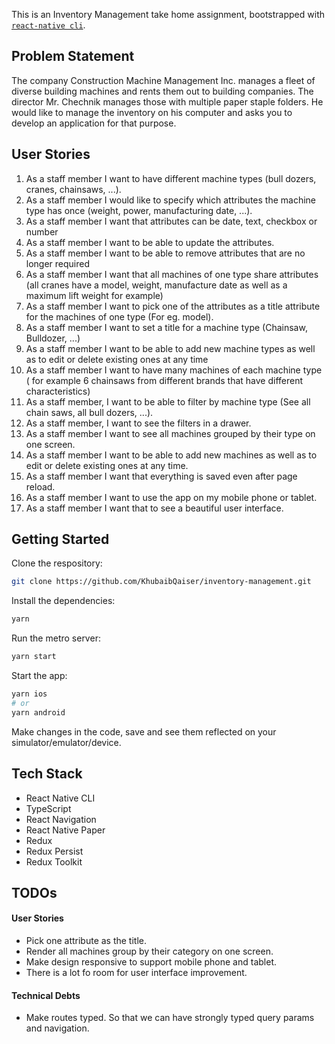 This is an Inventory Management take home assignment, bootstrapped with [`react-native cli`](https://reactnative.dev/docs/environment-setup).

## Problem Statement

The company Construction Machine Management Inc. manages a fleet of diverse building machines and rents them out to building companies. The director Mr. Chechnik manages those with multiple paper staple folders. He would like to manage the inventory on his computer and asks you to develop an application for that purpose.

## User Stories

1. As a staff member I want to have different machine types (bull dozers, cranes, chainsaws, ...).
2. As a staff member I would like to specify which attributes the machine type has once (weight, power, manufacturing date, ...).
3. As a staff member I want that attributes can be date, text, checkbox or number
4. As a staff member I want to be able to update the attributes.
5. As a staff member I want to be able to remove attributes that are no longer required
6. As a staff member I want that all machines of one type share attributes (all cranes have a model,
   weight, manufacture date as well as a maximum lift weight for example)
7. As a staff member I want to pick one of the attributes as a title attribute for the machines of one type (For eg. model).
8. As a staff member I want to set a title for a machine type (Chainsaw, Bulldozer, ...)
9. As a staff member I want to be able to add new machine types as well as to edit or delete existing ones at any time
10. As a staff member I want to have many machines of each machine type ( for example 6 chainsaws from different brands that have different characteristics)
11. As a staff member, I want to be able to filter by machine type (See all chain saws, all bull dozers, ...).
12. As a staff member, I want to see the filters in a drawer.
13. As a staff member I want to see all machines grouped by their type on one screen.
14. As a staff member I want to be able to add new machines as well as to edit or delete existing ones at any time.
15. As a staff member I want that everything is saved even after page reload.
16. As a staff member I want to use the app on my mobile phone or tablet.
17. As a staff member I want that to see a beautiful user interface.

## Getting Started

Clone the respository:

```bash
git clone https://github.com/KhubaibQaiser/inventory-management.git
```

Install the dependencies:

```bash
yarn
```

Run the metro server:

```bash
yarn start
```

Start the app:

```bash
yarn ios
# or
yarn android
```

Make changes in the code, save and see them reflected on your simulator/emulator/device.

## Tech Stack

- React Native CLI
- TypeScript
- React Navigation
- React Native Paper
- Redux
- Redux Persist
- Redux Toolkit

## TODOs

#### User Stories

- Pick one attribute as the title.
- Render all machines group by their category on one screen.
- Make design responsive to support mobile phone and tablet.
- There is a lot fo room for user interface improvement.

#### Technical Debts

- Make routes typed. So that we can have strongly typed query params and navigation.
